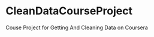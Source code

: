 CleanDataCourseProject
======================

Couse Project for Getting And Cleaning Data on Coursera
